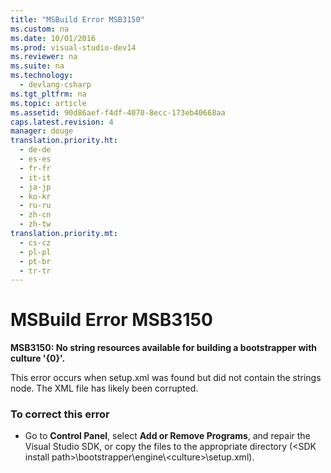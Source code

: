```yaml
---
title: "MSBuild Error MSB3150"
ms.custom: na
ms.date: 10/01/2016
ms.prod: visual-studio-dev14
ms.reviewer: na
ms.suite: na
ms.technology: 
  - devlang-csharp
ms.tgt_pltfrm: na
ms.topic: article
ms.assetid: 90d86aef-f4df-4070-8ecc-173eb40668aa
caps.latest.revision: 4
manager: douge
translation.priority.ht: 
  - de-de
  - es-es
  - fr-fr
  - it-it
  - ja-jp
  - ko-kr
  - ru-ru
  - zh-cn
  - zh-tw
translation.priority.mt: 
  - cs-cz
  - pl-pl
  - pt-br
  - tr-tr
---
```

# MSBuild Error MSB3150
**MSB3150: No string resources available for building a bootstrapper with culture '{0}'.**  
  
 This error occurs when setup.xml was found but did not contain the strings node. The XML file has likely been corrupted.  
  
### To correct this error  
  
-   Go to **Control Panel**, select **Add or Remove Programs**, and repair the Visual Studio SDK, or copy the files to the appropriate directory (<SDK install path\>\bootstrapper\engine\\<culture\>\setup.xml).